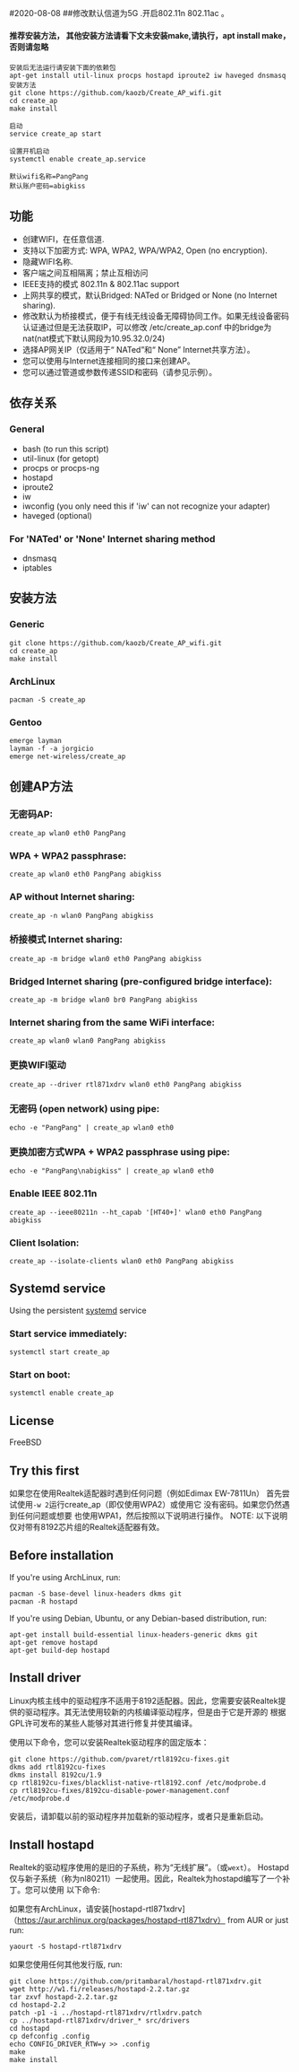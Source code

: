 #2020-08-08 
##修改默认信道为5G .开启802.11n  802.11ac 。


#### 推荐安装方法， 其他安装方法请看下文未安装make,请执行，apt install make，否则请忽略
    安装后无法运行请安装下面的依赖包
    apt-get install util-linux procps hostapd iproute2 iw haveged dnsmasq
    安装方法
    git clone https://github.com/kaozb/Create_AP_wifi.git
    cd create_ap
    make install
    
    启动
    service create_ap start
    
    设置开机启动
    systemctl enable create_ap.service
    
    默认wifi名称=PangPang
    默认账户密码=abigkiss
## 功能
* 创建WIFI，在任意信道.
* 支持以下加密方式: WPA, WPA2, WPA/WPA2, Open (no encryption).
* 隐藏WIFI名称.
* 客户端之间互相隔离；禁止互相访问
* IEEE支持的模式 802.11n & 802.11ac support
* 上网共享的模式，默认Bridged: NATed or Bridged or None (no Internet sharing).
*	修改默认为桥接模式，便于有线无线设备无障碍协同工作。如果无线设备密码认证通过但是无法获取IP，可以修改 /etc/create_ap.conf 中的bridge为nat(nat模式下默认网段为10.95.32.0/24)
* 选择AP网关IP（仅适用于“ NATed”和“ None” Internet共享方法）。
* 您可以使用与Internet连接相同的接口来创建AP。
* 您可以通过管道或参数传递SSID和密码（请参见示例）。


## 依存关系
### General
* bash (to run this script)
* util-linux (for getopt)
* procps or procps-ng
* hostapd
* iproute2
* iw
* iwconfig (you only need this if 'iw' can not recognize your adapter)
* haveged (optional)

### For 'NATed' or 'None' Internet sharing method
* dnsmasq
* iptables


## 安装方法
### Generic
    git clone https://github.com/kaozb/Create_AP_wifi.git
    cd create_ap
    make install

### ArchLinux
    pacman -S create_ap

### Gentoo
    emerge layman
    layman -f -a jorgicio
    emerge net-wireless/create_ap

## 创建AP方法
### 无密码AP:
    create_ap wlan0 eth0 PangPang

### WPA + WPA2 passphrase:
    create_ap wlan0 eth0 PangPang abigkiss

### AP without Internet sharing:
    create_ap -n wlan0 PangPang abigkiss

### 桥接模式 Internet sharing:
    create_ap -m bridge wlan0 eth0 PangPang abigkiss

### Bridged Internet sharing (pre-configured bridge interface):
    create_ap -m bridge wlan0 br0 PangPang abigkiss

### Internet sharing from the same WiFi interface:
    create_ap wlan0 wlan0 PangPang abigkiss

### 更换WIFI驱动
    create_ap --driver rtl871xdrv wlan0 eth0 PangPang abigkiss

### 无密码 (open network) using pipe:
    echo -e "PangPang" | create_ap wlan0 eth0

### 更换加密方式WPA + WPA2 passphrase using pipe:
    echo -e "PangPang\nabigkiss" | create_ap wlan0 eth0

### Enable IEEE 802.11n
    create_ap --ieee80211n --ht_capab '[HT40+]' wlan0 eth0 PangPang abigkiss

### Client Isolation:
    create_ap --isolate-clients wlan0 eth0 PangPang abigkiss

## Systemd service
Using the persistent [systemd](https://wiki.archlinux.org/index.php/systemd#Basic_systemctl_usage) service

### Start service immediately:
    systemctl start create_ap
### Start on boot:
    systemctl enable create_ap


## License
FreeBSD
## Try this first

如果您在使用Realtek适配器时遇到任何问题（例如Edimax EW-7811Un）
首先尝试使用`-w 2`运行create_ap（即仅使用WPA2）或使用它
没有密码。如果您仍然遇到任何问题或想要
也使用WPA1，然后按照以下说明进行操作。
NOTE: 以下说明仅对带有8192芯片组的Realtek适配器有效。

## Before installation

If you're using ArchLinux, run:

```
pacman -S base-devel linux-headers dkms git
pacman -R hostapd
```

If you're using Debian, Ubuntu, or any Debian-based distribution, run:

```
apt-get install build-essential linux-headers-generic dkms git
apt-get remove hostapd
apt-get build-dep hostapd
```

## Install driver

Linux内核主线中的驱动程序不适用于8192适配器。因此，您需要安装Realtek提供的驱动程序。其无法使用较新的内核编译驱动程序，但是由于它是开源的
根据GPL许可发布的某些人能够对其进行修复并使其编译。

使用以下命令，您可以安装Realtek驱动程序的固定版本：

```
git clone https://github.com/pvaret/rtl8192cu-fixes.git
dkms add rtl8192cu-fixes
dkms install 8192cu/1.9
cp rtl8192cu-fixes/blacklist-native-rtl8192.conf /etc/modprobe.d
cp rtl8192cu-fixes/8192cu-disable-power-management.conf /etc/modprobe.d
```

安装后，请卸载以前的驱动程序并加载新的驱动程序，或者只是重新启动。

## Install hostapd

Realtek的驱动程序使用的是旧的子系统，称为“无线扩展”。（或`wext`）。 Hostapd仅与新子系统（称为nl80211）一起使用。因此，Realtek为hostapd编写了一个补丁。您可以使用
以下命令:

如果您有ArchLinux，请安装[hostapd-rtl871xdrv]（https://aur.archlinux.org/packages/hostapd-rtl871xdrv）
from AUR or just run:

```
yaourt -S hostapd-rtl871xdrv
```

如果您使用任何其他发行版, run:

```
git clone https://github.com/pritambaral/hostapd-rtl871xdrv.git
wget http://w1.fi/releases/hostapd-2.2.tar.gz
tar zxvf hostapd-2.2.tar.gz
cd hostapd-2.2
patch -p1 -i ../hostapd-rtl871xdrv/rtlxdrv.patch
cp ../hostapd-rtl871xdrv/driver_* src/drivers
cd hostapd
cp defconfig .config
echo CONFIG_DRIVER_RTW=y >> .config
make
make install
```
